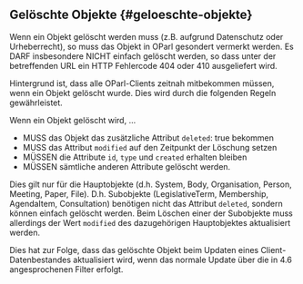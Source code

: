 ## Gelöschte Objekte {#geloeschte-objekte}

Wenn ein Objekt gelöscht werden muss (z.B. aufgrund Datenschutz oder Urheberrecht),
so muss das Objekt in OParl gesondert vermerkt werden. Es DARF insbesondere NICHT einfach gelöscht werden,
so dass unter der betreffenden URL ein HTTP Fehlercode 404 oder 410 ausgeliefert wird.

Hintergrund ist, dass alle OParl-Clients zeitnah mitbekommen müssen, wenn ein Objekt gelöscht wurde.
Dies wird durch die folgenden Regeln gewährleistet.

Wenn ein Objekt gelöscht wird, ...

* MUSS das Objekt das zusätzliche Attribut `deleted`: true bekommen
* MUSS das Attribut `modified` auf den Zeitpunkt der Löschung setzen
* MÜSSEN die Attribute `id`, `type` und `created` erhalten bleiben
* MÜSSEN sämtliche anderen Attribute gelöscht werden.

Dies gilt nur für die Hauptobjekte (d.h. System, Body, Organisation, Person, Meeting, Paper, File).
D.h. Subobjekte (LegislativeTerm, Membership, AgendaItem, Consultation) benötigen nicht das
Attribut `deleted`, sondern können einfach gelöscht werden. Beim Löschen einer der Subobjekte
muss allerdings der Wert `modified` des dazugehörigen Hauptobjektes aktualisiert werden.

Dies hat zur Folge, dass das gelöschte Objekt beim Updaten eines Client-Datenbestandes
aktualisiert wird, wenn das normale Update über die in 4.6 angesprochenen Filter erfolgt.

